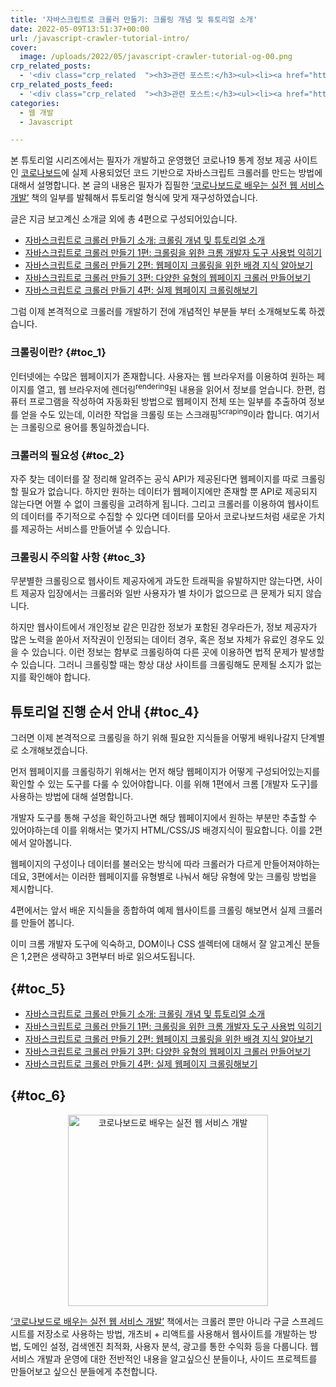 ```yaml
---
title: '자바스크립트로 크롤러 만들기: 크롤링 개념 및 튜토리얼 소개'
date: 2022-05-09T13:51:37+00:00
url: /javascript-crawler-tutorial-intro/
cover:
  image: /uploads/2022/05/javascript-crawler-tutorial-og-00.png
crp_related_posts:
  - '<div class="crp_related  "><h3>관련 포스트:</h3><ul><li><a href="https://www.letmecompile.com/javascript-crawler-tutorial-part3/"     class="post-1019"><span class="crp_title">자바스크립트로 크롤러 만들기 3편: 다양한 유형의 웹페이지 크롤러 만들어보기</span></a></li><li><a href="https://www.letmecompile.com/javascript-crawler-tutorial-part4/"     class="post-1024"><span class="crp_title">자바스크립트로 크롤러 만들기 4편: 실제 웹페이지 크롤링해보기</span></a></li><li><a href="https://www.letmecompile.com/javascript-crawler-tutorial-part1/"     class="post-1011"><span class="crp_title">자바스크립트로 크롤러 만들기 1편: 크롤링을 위한 크롬 개발자 도구 사용법 익히기</span></a></li><li><a href="https://www.letmecompile.com/javascript-crawler-tutorial-part2/"     class="post-1014"><span class="crp_title">자바스크립트로 크롤러 만들기 2편: 웹페이지 크롤링을 위한 배경 지식 알아보기</span></a></li><li><a href="https://www.letmecompile.com/kubernetes-nlb-nginx-ingress-update/"     class="post-931"><span class="crp_title">nginx ingress controller 무중단 업데이트하기</span></a></li></ul><div class="crp_clear"></div></div>'
crp_related_posts_feed:
  - '<div class="crp_related  "><h3>관련 포스트:</h3><ul><li><a href="https://www.letmecompile.com/javascript-crawler-tutorial-part3/"     class="post-1019"><span class="crp_title">자바스크립트로 크롤러 만들기 3편: 다양한 유형의 웹페이지 크롤러 만들어보기</span></a></li><li><a href="https://www.letmecompile.com/javascript-crawler-tutorial-part4/"     class="post-1024"><span class="crp_title">자바스크립트로 크롤러 만들기 4편: 실제 웹페이지 크롤링해보기</span></a></li><li><a href="https://www.letmecompile.com/javascript-crawler-tutorial-part1/"     class="post-1011"><span class="crp_title">자바스크립트로 크롤러 만들기 1편: 크롤링을 위한 크롬 개발자 도구 사용법 익히기</span></a></li><li><a href="https://www.letmecompile.com/javascript-crawler-tutorial-part2/"     class="post-1014"><span class="crp_title">자바스크립트로 크롤러 만들기 2편: 웹페이지 크롤링을 위한 배경 지식 알아보기</span></a></li><li><a href="https://www.letmecompile.com/kubernetes-nlb-nginx-ingress-update/"     class="post-931"><span class="crp_title">nginx ingress controller 무중단 업데이트하기</span></a></li></ul><div class="crp_clear"></div></div>'
categories:
  - 웹 개발
  - Javascript

---
```

본 튜토리얼 시리즈에서는 필자가 개발하고 운영했던 코로나19 통계 정보 제공 사이트인 [코로나보드][1]에 실제 사용되었던 코드 기반으로 자바스크립트 크롤러를 만드는 방법에 대해서 설명합니다. 본 글의 내용은 필자가 집필한 [&#8216;코로나보드로 배우는 실전 웹 서비스 개발&#8217;][2] 책의 일부를 발췌해서 튜토리얼 형식에 맞게 재구성하였습니다.

글은 지금 보고계신 소개글 외에 총 4편으로 구성되어있습니다.

  * [자바스크립트로 크롤러 만들기 소개: 크롤링 개념 및 튜토리얼 소개][3]
  * [자바스크립트로 크롤러 만들기 1편: 크롤링을 위한 크롬 개발자 도구 사용법 익히기][4]
  * [자바스크립트로 크롤러 만들기 2편: 웹페이지 크롤링을 위한 배경 지식 알아보기][5]
  * [자바스크립트로 크롤러 만들기 3편: 다양한 유형의 웹페이지 크롤러 만들어보기][6]
  * [자바스크립트로 크롤러 만들기 4편: 실제 웹페이지 크롤링해보기][7]

그럼 이제 본격적으로 크롤러를 개발하기 전에 개념적인 부분들 부터 소개해보도록 하겠습니다.

### 크롤링이란? {#toc_1}

인터넷에는 수많은 웹페이지가 존재합니다. 사용자는 웹 브라우저를 이용하여 원하는 페이지를 열고, 웹 브라우저에 렌더링<sup>rendering</sup>된 내용을 읽어서 정보를 얻습니다. 한편, 컴퓨터 프로그램을 작성하여 자동화된 방법으로 웹페이지 전체 또는 일부를 추출하여 정보를 얻을 수도 있는데, 이러한 작업을 크롤링 또는 스크래핑<sup>scraping</sup>이라 합니다. 여기서는 크롤링으로 용어를 통일하겠습니다.

### 크롤러의 필요성 {#toc_2}

자주 찾는 데이터를 잘 정리해 알려주는 공식 API가 제공된다면 웹페이지를 따로 크롤링할 필요가 없습니다. 하지만 원하는 데이터가 웹페이지에만 존재할 뿐 API로 제공되지 않는다면 어쩔 수 없이 크롤링을 고려하게 됩니다. 그리고 크롤러를 이용하여 웹사이트의 데이터를 주기적으로 수집할 수 있다면 데이터를 모아서 코로나보드처럼 새로운 가치를 제공하는 서비스를 만들어낼 수 있습니다.

### 크롤링시 주의할 사항 {#toc_3}

무분별한 크롤링으로 웹사이트 제공자에게 과도한 트래픽을 유발하지만 않는다면, 사이트 제공자 입장에서는 크롤러와 일반 사용자가 별 차이가 없으므로 큰 문제가 되지 않습니다.

하지만 웹사이트에서 개인정보 같은 민감한 정보가 포함된 경우라든가, 정보 제공자가 많은 노력을 쏟아서 저작권이 인정되는 데이터 경우, 혹은 정보 자체가 유료인 경우도 있을 수 있습니다. 이런 정보는 함부로 크롤링하여 다른 곳에 이용하면 법적 문제가 발생할 수 있습니다. 그러니 크롤링할 때는 항상 대상 사이트를 크롤링해도 문제될 소지가 없는지를 확인해야 합니다.

## 튜토리얼 진행 순서 안내 {#toc_4}

그러면 이제 본격적으로 크롤링을 하기 위해 필요한 지식들을 어떻게 배워나갈지 단계별로 소개해보겠습니다.

먼저 웹페이지를 크롤링하기 위해서는 먼저 해당 웹페이지가 어떻게 구성되어있는지를 확인할 수 있는 도구를 다룰 수 있어야합니다. 이를 위해 1편에서 크롬 [개발자 도구]를 사용하는 방법에 대해 설명합니다.

개발자 도구를 통해 구성을 확인하고나면 해당 웹페이지에서 원하는 부분만 추출할 수 있어야하는데 이를 위해서는 몇가지 HTML/CSS/JS 배경지식이 필요합니다. 이를 2편에서 알아봅니다.

웹페이지의 구성이나 데이터를 불러오는 방식에 따라 크롤러가 다르게 만들어져야하는데요, 3편에서는 이러한 웹페이지를 유형별로 나눠서 해당 유형에 맞는 크롤링 방법을 제시합니다.

4편에서는 앞서 배운 지식들을 종합하여 예제 웹사이트를 크롤링 해보면서 실제 크롤러를 만들어 봅니다.

이미 크롬 개발자 도구에 익숙하고, DOM이나 CSS 셀렉터에 대해서 잘 알고계신 분들은 1,2편은 생략하고 3편부터 바로 읽으셔도됩니다.

##  {#toc_5}

  * [자바스크립트로 크롤러 만들기 소개: 크롤링 개념 및 튜토리얼 소개][3]
  * [자바스크립트로 크롤러 만들기 1편: 크롤링을 위한 크롬 개발자 도구 사용법 익히기][4]
  * [자바스크립트로 크롤러 만들기 2편: 웹페이지 크롤링을 위한 배경 지식 알아보기][5]
  * [자바스크립트로 크롤러 만들기 3편: 다양한 유형의 웹페이지 크롤러 만들어보기][6]
  * [자바스크립트로 크롤러 만들기 4편: 실제 웹페이지 크롤링해보기][7]

##  {#toc_6}

<div style="text-align: center;">
  <a class="coronaboard-book-banner mobile-only" href="https://bit.ly/3ymH6eK" target="_blank" rel="noopener noreferrer"><img src="https://coronaboard.kr/images/square-banner.png" alt="코로나보드로 배우는 실전 웹 서비스 개발" style="width: 320px; height:306px;" /></a>
</div>

[&#8216;코로나보드로 배우는 실전 웹 서비스 개발&#8217;][2] 책에서는 크롤러 뿐만 아니라 구글 스프레드 시트를 저장소로 사용하는 방법, 개츠비 + 리액트를 사용해서 웹사이트를 개발하는 방법, 도메인 설정, 검색엔진 최적화, 사용자 분석, 광고를 통한 수익화 등을 다룹니다. 웹서비스 개발과 운영에 대한 전반적인 내용을 알고싶으신 분들이나, 사이드 프로젝트를 만들어보고 싶으신 분들에게 추천합니다.

 [1]: https://coronaboard.kr
 [2]: https://bit.ly/3ymH6eK
 [3]: https://www.letmecompile.com/javascript-crawler-tutorial-intro/
 [4]: https://www.letmecompile.com/javascript-crawler-tutorial-part1/
 [5]: https://www.letmecompile.com/javascript-crawler-tutorial-part2/
 [6]: https://www.letmecompile.com/javascript-crawler-tutorial-part3/
 [7]: https://www.letmecompile.com/javascript-crawler-tutorial-part4/
